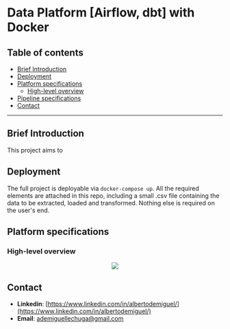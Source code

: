 # Data Platform [Airflow, dbt] with Docker

## Table of contents

* [Brief Introduction]()
* [Deployment]()
* [Platform specifications]()
  * [High-level overview]()
* [Pipeline specifications]()
* [Contact]()
-------------------

## Brief Introduction

This project aims to 

## Deployment

The full project is deployable via `docker-compose up`. All the required elements are attached in this repo, including a small .csv file containing the data to be extracted, loaded and transformed. Nothing else is required on the user's end.

## Platform specifications

### High-level overview

<p align="center">
  <img src="https://github.com/user-attachments/assets/774a8a5f-5a60-439c-aaa4-94b6f8127212">
</p>













## Contact

- **Linkedin**: [https://www.linkedin.com/in/albertodemiguel/](https://www.linkedin.com/in/albertodemiguel/)
- **Email**: [ademiguellechuga@gmail.com](ademiguellechuga@gmail.com)
